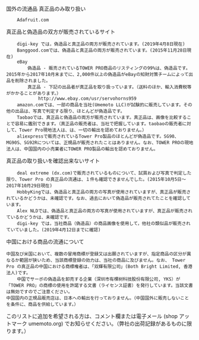 国外の流通品
真正品のみ取り扱い

        Adafruit.com

真正品と偽造品の双方が販売されているサイト

        digi-key では，偽造品と真正品の両方が販売されています。(2019年4月8日現在)
        Banggood.comでは、偽造品と真正品の両方が販売されています。(2015年11月28日現在)
        eBay
            偽造品 - 販売されているTOWER PRO商品のリスティングの99%は、偽造品です。2015年から2017年10月末までに、2,000件以上の偽造品がeBayの知財対策チームによって出品を削除されました。
            真正品 - 下記の出品者が真正品を取り扱っています。（送料のほか、輸入消費税等がかかることがあります。）
                http://www.ebay.com/usr/servohorns959
        amazon.comでは、一部の商品を当社(Umemoto LLC)が試験的に販売しています。その他の出品は、写真で判定する限り、ほとんどが偽造品です。
        Taobaoでは、真正品と偽造品の両方が販売されています。真正品は、画像を比較することで容易に鑑別できます。（真正品の販売者は、当社で把握しています。taobaoの販売者に対して、Tower Pro現地法人は、は、一切の輸出を認めておりません。）
        aliexpressで販売されているTower Pro製品のほとんどが偽造品です。SG90、MG90S、SG92Rについては、正規品が販売されたことはありません。なお、TOWER PROの現地法人は、中国国内の小売業者にTOWER PRO製品の輸出を認めておりません。

真正品の取り扱いを確認出来ないサイト

        deal extreme (dx.com)で販売されているものについて、試買および写真で判定した限り、Tower Pro の真正品の流通は、１件も確認できませんでした。(2015年10月5日～2017年10月29日現在) 
        HobbyKingでは、偽造品と真正品の両方の写真が使用されていますが、真正品が販売されているかどうかは、未確認です。なお、過去において偽造品が販売されてたことを確認しています。
        Alex NLDでは、偽造品と真正品の両方の写真が使用されていますが、真正品が販売されているかどうかは、未確認です。
        digi-key では，当社商品（偽造品）の商品画像を使用して，他社の類似品が販売されていていました。(2019年4月12日までに確認)

中国における商品の流通について

    中国及び米国において、複数の冒用商標が登録又は出願されていますが、指定商品の区分が異なるか範囲が狭いため、当該商標登録の効力は、当社の商品に及びません。なお、 Tower Pro の真正品の中国における商標権者は、「双輝有限公司」(Both Bright Limited, 香港法人)です。
        中国でサーボの偽造品を卸売する企業（深圳市有棵树科技股份有限公司, YKS）が「TOWER PRO」の商標の使用を許諾する文書（ライセンス証書）を発行しています。当該文書は無効ですのでご注意ください。
    中国国内の正規品販売店は、日本への輸出を行っておりません。（中国国外に販売しないことを条件に、商品を供給しています。）



このリストに追加を希望される方は、コメント欄または電子メール (shop アットマーク umemoto.org) でお知らせください。（弊社の出荷記録があるものに限ります。）
